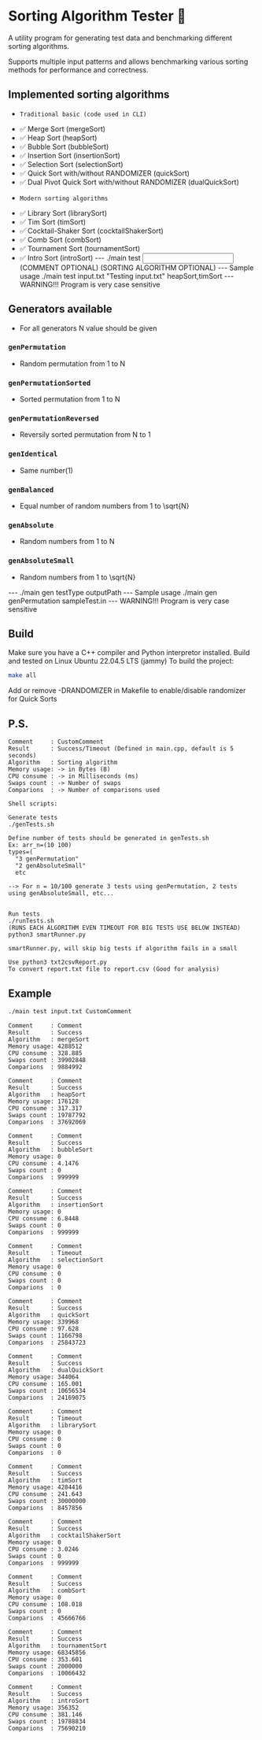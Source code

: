 # Sorting Algorithm Tester 🚀

A utility program for generating test data and benchmarking different sorting algorithms.

Supports multiple input patterns and allows benchmarking various sorting methods for performance and correctness.

## Implemented sorting algorithms

-     Traditional basic (code used in CLI)
- ✅ Merge Sort (mergeSort)
- ✅ Heap Sort (heapSort)
- ✅ Bubble Sort (bubbleSort)
- ✅ Insertion Sort (insertionSort)
- ✅ Selection Sort (selectionSort)
- ✅ Quick Sort with/without RANDOMIZER (quickSort)
- ✅ Dual Pivot Quick Sort with/without RANDOMIZER (dualQuickSort)
-     Modern sorting algorithms
- ✅ Library Sort (librarySort) 
- ✅ Tim Sort (timSort)
- ✅ Cocktail-Shaker Sort (cocktailShakerSort)
- ✅ Comb Sort (combSort)
- ✅ Tournament Sort (tournamentSort)
- ✅ Intro Sort (introSort)
--- ./main test <INPUT FILE> (COMMENT OPTIONAL) (SORTING ALGORITHM OPTIONAL)
--- Sample usage ./main test input.txt "Testing input.txt" heapSort,timSort
--- WARNING!!! Program is very case sensitive

## Generators available
- For all generators N value should be given

### `genPermutation`
- Random permutation from 1 to N

### `genPermutationSorted`
- Sorted permutation from 1 to N

### `genPermutationReversed`
- Reversily sorted permutation from N to 1

### `genIdentical`
- Same number(1)

### `genBalanced`
- Equal number of random numbers from 1 to \sqrt{N}

### `genAbsolute`
- Random numbers from 1 to N

### `genAbsoluteSmall`
- Random numbers from 1 to \sqrt{N}

--- ./main gen <N> testType outputPath
--- Sample usage ./main gen genPermutation sampleTest.in
--- WARNING!!! Program is very case sensitive

## Build

Make sure you have a C++ compiler and Python interpretor installed.
Build and tested on Linux Ubuntu 22.04.5 LTS (jammy)
To build the project:

```bash
make all
```
Add or remove -DRANDOMIZER in Makefile to enable/disable randomizer for Quick Sorts

## P.S.
```
Comment     : CustomComment
Result      : Success/Timeout (Defined in main.cpp, default is 5 seconds)
Algorithm   : Sorting algorithm
Memory usage: -> in Bytes (B)
CPU consume : -> in Milliseconds (ms)
Swaps count : -> Number of swaps
Comparions  : -> Number of comparisons used

Shell scripts:

Generate tests
./genTests.sh

Define number of tests should be generated in genTests.sh
Ex: arr_n=(10 100)
types=(
  "3 genPermutation"
  "2 genAbsoluteSmall"
  etc

--> For n = 10/100 generate 3 tests using genPermutation, 2 tests using genAbsoluteSmall, etc...


Run tests
./runTests.sh
(RUNS EACH ALGORITHM EVEN TIMEOUT FOR BIG TESTS USE BELOW INSTEAD)
python3 smartRunner.py

smartRunner.py, will skip big tests if algorithm fails in a small

Use python3 txt2csvReport.py
To convert report.txt file to report.csv (Good for analysis)
```

## Example

```bash
./main test input.txt CustomComment
```

```
Comment     : Comment
Result      : Success
Algorithm   : mergeSort
Memory usage: 4288512
CPU consume : 328.885
Swaps count : 39902848
Comparions  : 9884992

Comment     : Comment
Result      : Success
Algorithm   : heapSort
Memory usage: 176128
CPU consume : 317.317
Swaps count : 19787792
Comparions  : 37692069

Comment     : Comment
Result      : Success
Algorithm   : bubbleSort
Memory usage: 0
CPU consume : 4.1476
Swaps count : 0
Comparions  : 999999

Comment     : Comment
Result      : Success
Algorithm   : insertionSort
Memory usage: 0
CPU consume : 6.8448
Swaps count : 0
Comparions  : 999999

Comment     : Comment
Result      : Timeout
Algorithm   : selectionSort
Memory usage: 0
CPU consume : 0
Swaps count : 0
Comparions  : 0

Comment     : Comment
Result      : Success
Algorithm   : quickSort
Memory usage: 339968
CPU consume : 97.628
Swaps count : 1166798
Comparions  : 25843723

Comment     : Comment
Result      : Success
Algorithm   : dualQuickSort
Memory usage: 344064
CPU consume : 165.001
Swaps count : 10656534
Comparions  : 24169075

Comment     : Comment
Result      : Timeout
Algorithm   : librarySort
Memory usage: 0
CPU consume : 0
Swaps count : 0
Comparions  : 0

Comment     : Comment
Result      : Success
Algorithm   : timSort
Memory usage: 4284416
CPU consume : 241.643
Swaps count : 30000000
Comparions  : 8457856

Comment     : Comment
Result      : Success
Algorithm   : cocktailShakerSort
Memory usage: 0
CPU consume : 3.0246
Swaps count : 0
Comparions  : 999999

Comment     : Comment
Result      : Success
Algorithm   : combSort
Memory usage: 0
CPU consume : 108.018
Swaps count : 0
Comparions  : 45666766

Comment     : Comment
Result      : Success
Algorithm   : tournamentSort
Memory usage: 68345856
CPU consume : 353.601
Swaps count : 2000000
Comparions  : 10066432

Comment     : Comment
Result      : Success
Algorithm   : introSort
Memory usage: 356352
CPU consume : 381.146
Swaps count : 19788834
Comparions  : 75690210
```
